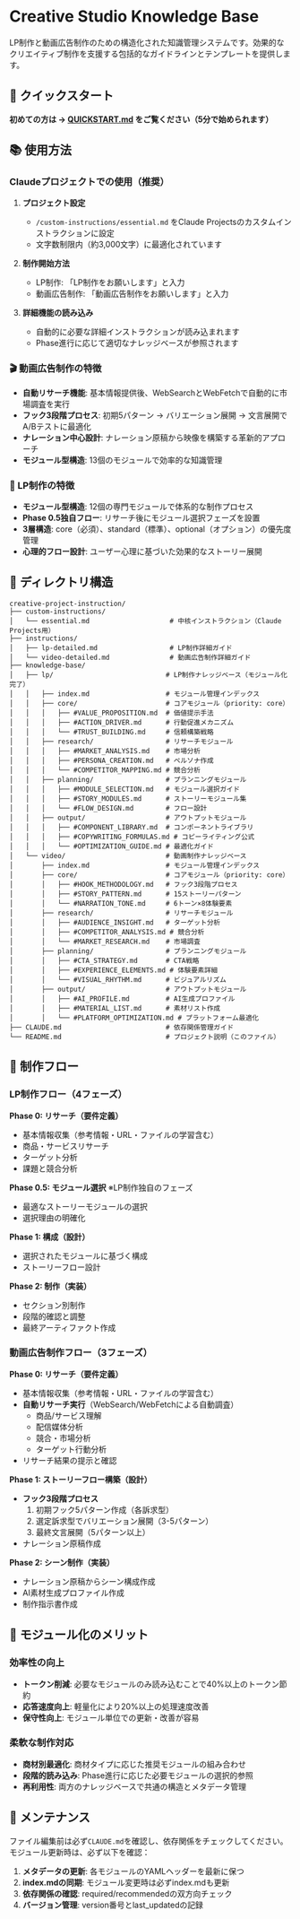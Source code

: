 # Creative Studio Knowledge Base

LP制作と動画広告制作のための構造化された知識管理システムです。効果的なクリエイティブ制作を支援する包括的なガイドラインとテンプレートを提供します。

## 🚀 クイックスタート

**初めての方は → [QUICKSTART.md](QUICKSTART.md) をご覧ください（5分で始められます）**

## 📚 使用方法

### Claudeプロジェクトでの使用（推奨）

1. **プロジェクト設定**
   - `/custom-instructions/essential.md` をClaude Projectsのカスタムインストラクションに設定
   - 文字数制限内（約3,000文字）に最適化されています

2. **制作開始方法**
   - LP制作: 「LP制作をお願いします」と入力
   - 動画広告制作: 「動画広告制作をお願いします」と入力

3. **詳細機能の読み込み**
   - 自動的に必要な詳細インストラクションが読み込まれます
   - Phase進行に応じて適切なナレッジベースが参照されます

### 🎬 動画広告制作の特徴

- **自動リサーチ機能**: 基本情報提供後、WebSearchとWebFetchで自動的に市場調査を実行
- **フック3段階プロセス**: 初期5パターン → バリエーション展開 → 文言展開でA/Bテストに最適化
- **ナレーション中心設計**: ナレーション原稿から映像を構築する革新的アプローチ
- **モジュール型構造**: 13個のモジュールで効率的な知識管理

### 📄 LP制作の特徴

- **モジュール型構造**: 12個の専門モジュールで体系的な制作プロセス
- **Phase 0.5独自フロー**: リサーチ後にモジュール選択フェーズを設置
- **3層構造**: core（必須）、standard（標準）、optional（オプション）の優先度管理
- **心理的フロー設計**: ユーザー心理に基づいた効果的なストーリー展開


## 📂 ディレクトリ構造

```
creative-project-instruction/
├── custom-instructions/
│   └── essential.md                    # 中核インストラクション（Claude Projects用）
├── instructions/
│   ├── lp-detailed.md                  # LP制作詳細ガイド
│   └── video-detailed.md               # 動画広告制作詳細ガイド
├── knowledge-base/
│   ├── lp/                            # LP制作ナレッジベース（モジュール化完了）
│   │   ├── index.md                   # モジュール管理インデックス
│   │   ├── core/                      # コアモジュール（priority: core）
│   │   │   ├── #VALUE_PROPOSITION.md  # 価値提示手法
│   │   │   ├── #ACTION_DRIVER.md      # 行動促進メカニズム
│   │   │   └── #TRUST_BUILDING.md     # 信頼構築戦略
│   │   ├── research/                  # リサーチモジュール
│   │   │   ├── #MARKET_ANALYSIS.md    # 市場分析
│   │   │   ├── #PERSONA_CREATION.md   # ペルソナ作成
│   │   │   └── #COMPETITOR_MAPPING.md # 競合分析
│   │   ├── planning/                  # プランニングモジュール
│   │   │   ├── #MODULE_SELECTION.md   # モジュール選択ガイド
│   │   │   ├── #STORY_MODULES.md      # ストーリーモジュール集
│   │   │   └── #FLOW_DESIGN.md        # フロー設計
│   │   ├── output/                    # アウトプットモジュール
│   │   │   ├── #COMPONENT_LIBRARY.md  # コンポーネントライブラリ
│   │   │   ├── #COPYWRITING_FORMULAS.md # コピーライティング公式
│   │   │   └── #OPTIMIZATION_GUIDE.md # 最適化ガイド
│   └── video/                         # 動画制作ナレッジベース
│       ├── index.md                   # モジュール管理インデックス
│       ├── core/                      # コアモジュール（priority: core）
│       │   ├── #HOOK_METHODOLOGY.md   # フック3段階プロセス
│       │   ├── #STORY_PATTERN.md      # 15ストーリーパターン
│       │   └── #NARRATION_TONE.md     # 6トーン×8体験要素
│       ├── research/                  # リサーチモジュール
│       │   ├── #AUDIENCE_INSIGHT.md   # ターゲット分析
│       │   ├── #COMPETITOR_ANALYSIS.md # 競合分析
│       │   └── #MARKET_RESEARCH.md    # 市場調査
│       ├── planning/                  # プランニングモジュール
│       │   ├── #CTA_STRATEGY.md       # CTA戦略
│       │   ├── #EXPERIENCE_ELEMENTS.md # 体験要素詳細
│       │   └── #VISUAL_RHYTHM.md      # ビジュアルリズム
│       ├── output/                    # アウトプットモジュール
│       │   ├── #AI_PROFILE.md         # AI生成プロファイル
│       │   ├── #MATERIAL_LIST.md      # 素材リスト作成
│       │   └── #PLATFORM_OPTIMIZATION.md # プラットフォーム最適化
├── CLAUDE.md                          # 依存関係管理ガイド
└── README.md                          # プロジェクト説明（このファイル）
```

## 🚀 制作フロー

### LP制作フロー（4フェーズ）

**Phase 0: リサーチ（要件定義）**
- 基本情報収集（参考情報・URL・ファイルの学習含む）
- 商品・サービスリサーチ
- ターゲット分析
- 課題と競合分析

**Phase 0.5: モジュール選択** ※LP制作独自のフェーズ
- 最適なストーリーモジュールの選択
- 選択理由の明確化

**Phase 1: 構成（設計）**
- 選択されたモジュールに基づく構成
- ストーリーフロー設計

**Phase 2: 制作（実装）**
- セクション別制作
- 段階的確認と調整
- 最終アーティファクト作成

### 動画広告制作フロー（3フェーズ）

**Phase 0: リサーチ（要件定義）**
- 基本情報収集（参考情報・URL・ファイルの学習含む）
- **自動リサーチ実行**（WebSearch/WebFetchによる自動調査）
  - 商品/サービス理解
  - 配信媒体分析
  - 競合・市場分析
  - ターゲット行動分析
- リサーチ結果の提示と確認

**Phase 1: ストーリーフロー構築（設計）**
- **フック3段階プロセス**
  1. 初期フック5パターン作成（各訴求型）
  2. 選定訴求型でバリエーション展開（3-5パターン）
  3. 最終文言展開（5パターン以上）
- ナレーション原稿作成

**Phase 2: シーン制作（実装）**
- ナレーション原稿からシーン構成作成
- AI素材生成プロファイル作成
- 制作指示書作成

## 🚨 モジュール化のメリット

### 効率性の向上
- **トークン削減**: 必要なモジュールのみ読み込むことで40%以上のトークン節約
- **応答速度向上**: 軽量化により20%以上の処理速度改善
- **保守性向上**: モジュール単位での更新・改善が容易

### 柔軟な制作対応
- **商材別最適化**: 商材タイプに応じた推奨モジュールの組み合わせ
- **段階的読み込み**: Phase進行に応じた必要モジュールの選択的参照
- **再利用性**: 両方のナレッジベースで共通の構造とメタデータ管理

## 🔧 メンテナンス

ファイル編集前は必ず`CLAUDE.md`を確認し、依存関係をチェックしてください。モジュール更新時は、必ず以下を確認：

1. **メタデータの更新**: 各モジュールのYAMLヘッダーを最新に保つ
2. **index.mdの同期**: モジュール変更時は必ずindex.mdも更新
3. **依存関係の確認**: required/recommendedの双方向チェック
4. **バージョン管理**: version番号とlast_updatedの記録